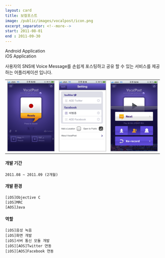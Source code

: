 ```yaml
---
layout: card
title: 보컬포스트
image: /public/images/vocalpost/icon.png
excerpt_separator: <!--more-->
start: 2011-08-01
end : 2011-09-30
---
```

Android Application<br>iOS Application
<!--more-->
사용자의 SNS에 Voice Message를 손쉽게 포스팅하고 공유 할 수 있는 서비스를 제공하는 어플리케이션 입니다.
<table>
<tr>
<td>
<img src="/public/images/vocalpost/vp_01.png">
</td>
<td>
<img src="/public/images/vocalpost/vp_02.png">
</td>
<td>
<img src="/public/images/vocalpost/vp_03.png">
</td>
</tr>
</table>

#### 개발 기간
    2011.08 ~ 2011.09 (2개월)

#### 개발 환경
    [iOS]Objective C
    [iOS]MRC
    [AOS]Java

#### 역할
    [iOS]음성 녹음
    [iOS]화면 개발
    [iOS]서버 통신 모듈 개발
    [iOS][AOS]Twitter 연동
    [iOS][AOS]Facebook 연동
